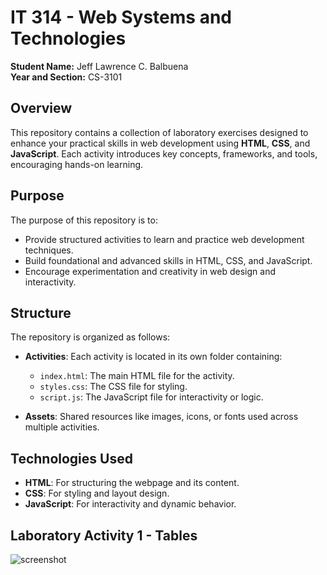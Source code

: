 # IT 314 - Web Systems and Technologies

**Student Name:** Jeff Lawrence C. Balbuena                                                    
**Year and Section:** CS-3101

## Overview  
This repository contains a collection of laboratory exercises designed to enhance your practical skills in web development using **HTML**, **CSS**, and **JavaScript**. Each activity introduces key concepts, frameworks, and tools, encouraging hands-on learning.  

## Purpose  
The purpose of this repository is to:  
* Provide structured activities to learn and practice web development techniques.  
* Build foundational and advanced skills in HTML, CSS, and JavaScript.  
* Encourage experimentation and creativity in web design and interactivity.  

## Structure  
The repository is organized as follows:  
* **Activities**: Each activity is located in its own folder containing:  
  * `index.html`: The main HTML file for the activity.  
  * `styles.css`: The CSS file for styling.  
  * `script.js`: The JavaScript file for interactivity or logic.  

* **Assets**: Shared resources like images, icons, or fonts used across multiple activities. 

## Technologies Used  
* **HTML**: For structuring the webpage and its content.  
* **CSS**: For styling and layout design.  
* **JavaScript**: For interactivity and dynamic behavior.

## Laboratory Activity 1 - Tables

![screenshot](readme/html-tables-output.jpg)



